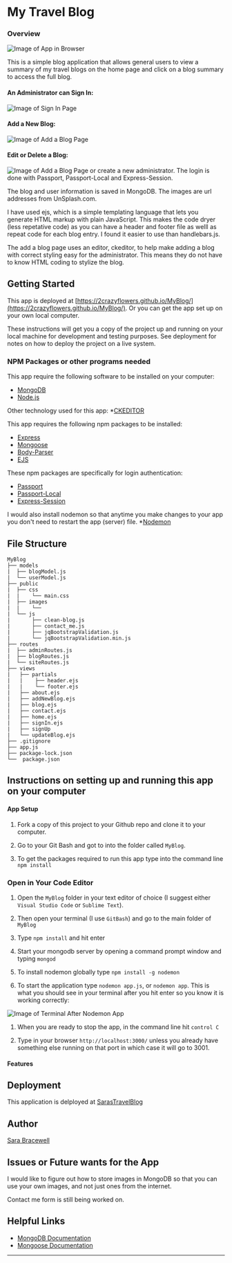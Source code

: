 # My Travel Blog

### Overview

![Image of App in Browser](./public/images/readme_images/home.PNG)

This is a simple blog application that allows general users to view a summary of my travel blogs on the home page and click on a blog summary to access the full blog. 

#### An Administrator can Sign In:
![Image of Sign In Page](./public/images/readme_images/signin.PNG)

#### Add a New Blog:
![Image of Add a Blog Page](./public/images/readme_images/addablog.PNG)

#### Edit or Delete a Blog:
![Image of Add a Blog Page](./public/images/readme_images/homeafter.PNG)
or create a new administrator. The login is done with Passport, Passport-Local and Express-Session.

The blog and user information is saved in MongoDB. The images are url addresses from UnSplash.com.

I have used ejs, which is a simple templating language that lets you generate HTML markup with plain JavaScript. This makes the code dryer (less repetative code) as you can have a header and footer file as welll as repeat code for each blog entry. I found it easier to use than handlebars.js.

The add a blog page uses an editor, ckeditor, to help make adding a blog with correct styling easy for the administrator. This means they do not have to know HTML coding to stylize the blog.

	
## Getting Started

This app is deployed at [https://2crazyflowers.github.io/MyBlog/](https://2crazyflowers.github.io/MyBlog/). Or you can get the app set up on your own local computer.

These instructions will get you a copy of the project up and running on your local machine for development and testing purposes. See deployment for notes on how to deploy the project on a live system.

### NPM Packages or other programs needed
This app require the following software to be installed on your computer:
* [MongoDB]()
* [Node.js](https://nodejs.org/en/)

Other technology used for this app:
*[CKEDITOR](https://ckeditor.com/ckeditor-4/)

This app requires the following npm packages to be installed:
* [Express](https://www.npmjs.com/package/express)
* [Mongoose](https://www.npmjs.com/package/mongoose)
* [Body-Parser](https://www.npmjs.com/package/body-parser)
* [EJS](https://www.npmjs.com/package/express)

These npm packages are specifically for login authentication:
* [Passport](https://www.npmjs.com/package/passport)
* [Passport-Local](https://www.npmjs.com/package/passport-local)
* [Express-Session](https://www.npmjs.com/package/express-session)

I would also install nodemon so that anytime you make changes to your app you don't need to restart the app (server) file.
*[Nodemon](https://www.npmjs.com/package/nodemon)

## File Structure

```
MyBlog
├── models
|  ├── blogModel.js
|  └── userModel.js
├── public
|  ├── css
|  |    └── main.css
|  ├── images
|  |    └── 
|  └── js
|       ├── clean-blog.js
|       ├── contact_me.js
|       ├── jqBootstrapValidation.js
|       └── jqBootstrapValidation.min.js
├── routes
|  ├── adminRoutes.js
|  ├── blogRoutes.js
|  └── siteRoutes.js
├── views
|   ├── partials
|   |    ├── header.ejs
|   |    └── footer.ejs
|   ├── about.ejs
|   ├── addNewBlog.ejs
|   ├── blog.ejs
|   ├── contact.ejs
|   ├── home.ejs
|   ├── signIn.ejs
|   ├── signUp
|   └── updateBlog.ejs
├── .gitignore
├── app.js
├── package-lock.json
└──  package.json
```

## Instructions on setting up and running this app on your computer

#### App Setup

1. Fork a copy of this project to your Github repo and clone it to your computer.

1. Go to your Git Bash and got to into the folder called `MyBlog`.

1. To get the packages required to run this app type into the command line `npm install`


### Open in Your Code Editor
1. Open the `MyBlog` folder in your text editor of choice (I suggest either `Visual Studio Code` or `Sublime Text`).

1. Then open your terminal (I use `GitBash`) and go to the main folder of `MyBlog`

1. Type `npm install` and hit enter

1. Start your mongodb server by opening a command prompt window and typing `mongod`

1. To install nodemon globally type `npm install -g nodemon`

1. To start the application type `nodemon app.js`, or `nodemon app`. This is what you should see in your terminal after you hit enter so you know it is working correctly:

![Image of Terminal After Nodemon App](./public/images/readme_images/nodemonapp.PNG)

1. When you are ready to stop the app, in the command line hit `control C`

1. Type in your browser `http://localhost:3000/` unless you already have something else running on that port in which case it will go to 3001.


#### Features


## Deployment

This application is delployed at [SarasTravelBlog](https://sarastravelblog.herokuapp.com/)


## Author

[Sara Bracewell](https://github.com/2crazyflowers)


## Issues or Future wants for the App

I would like to figure out how to store images in MongoDB so that you can use your own images, and not just ones from the internet.

Contact me form is still being worked on.

## Helpful Links
* [MongoDB Documentation](https://docs.mongodb.com/manual/)
* [Mongoose Documentation](http://mongoosejs.com/docs/api.html)

---
